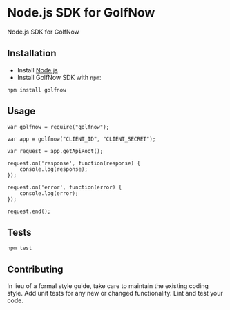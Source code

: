 Node.js SDK for GolfNow
===============

Node.js SDK for GolfNow

## Installation

* Install [Node.js](https://nodejs.org/)
* Install GolfNow SDK with `npm`:

`npm install golfnow`


## Usage

    var golfnow = require("golfnow");
    
    var app = golfnow("CLIENT_ID", "CLIENT_SECRET");
    
    var request = app.getApiRoot();
    
    request.on('response', function(response) {
        console.log(response);
    });
    
    request.on('error', function(error) {
        console.log(error);
    });
    
    request.end();

## Tests

  `npm test`

## Contributing

In lieu of a formal style guide, take care to maintain the existing coding style. Add unit tests for any new or changed functionality. Lint and test your code.